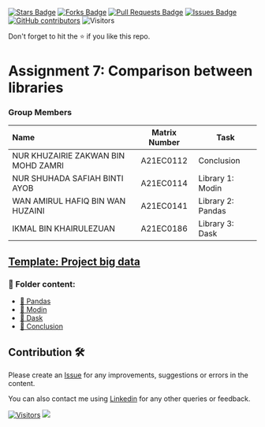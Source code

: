 <a href="https://github.com/drshahizan/Python-big-data/stargazers"><img src="https://img.shields.io/github/stars/drshahizan/Python-big-data" alt="Stars Badge"/></a>
<a href="https://github.com/drshahizan/Python-big-data/network/members"><img src="https://img.shields.io/github/forks/drshahizan/Python-big-data" alt="Forks Badge"/></a>
<a href="https://github.com/drshahizan/Python-big-data/pulls"><img src="https://img.shields.io/github/issues-pr/drshahizan/Python-big-data" alt="Pull Requests Badge"/></a>
<a href="https://github.com/drshahizan/Python-big-data/issues"><img src="https://img.shields.io/github/issues/drshahizan/Python-big-data" alt="Issues Badge"/></a>
<a href="https://github.com/drshahizan/Python-big-data/graphs/contributors"><img alt="GitHub contributors" src="https://img.shields.io/github/contributors/drshahizan/Python-big-data?color=2b9348"></a>
![Visitors](https://api.visitorbadge.io/api/visitors?path=https%3A%2F%2Fgithub.com%2Fdrshahizan%2FPython-big-data&labelColor=%23d9e3f0&countColor=%23697689&style=flat)

Don't forget to hit the :star: if you like this repo.

# Assignment 7: Comparison between libraries



### Group Members

| Name                                     | Matrix Number | Task |
| :---------------------------------------- | :-------------: | ------------- |
| NUR KHUZAIRIE ZAKWAN BIN MOHD ZAMRI | A21EC0112 |  Conclusion
| NUR SHUHADA SAFIAH BINTI AYOB | A21EC0114 | Library 1: Modin
| WAN AMIRUL HAFIQ BIN WAN HUZAINI | A21EC0141 | Library 2: Pandas
| IKMAL BIN KHAIRULEZUAN | A21EC0186 | Library 3: Dask 



## [Template: Project big data](compare_big_data.ipynb)
### 📂 Folder content:
* [📖 Pandas](https://github.com/drshahizan/Python-big-data/blob/main/assignment/ass7/hpdp/KHUCHIN/library_3.ipynb)
* [📖 Modin](https://github.com/drshahizan/Python-big-data/blob/main/assignment/ass7/hpdp/KHUCHIN/library_2.ipynb)
* [📖 Dask](https://github.com/drshahizan/Python-big-data/blob/main/assignment/ass7/hpdp/KHUCHIN/library_1.ipynb)
* [📖 Conclusion](https://github.com/drshahizan/Python-big-data/blob/main/assignment/ass7/hpdp/KHUCHIN/comparison.md)


## Contribution 🛠️
Please create an [Issue](https://github.com/drshahizan/Python_EDA/issues) for any improvements, suggestions or errors in the content.

You can also contact me using [Linkedin](https://www.linkedin.com/in/drshahizan/) for any other queries or feedback.

[![Visitors](https://api.visitorbadge.io/api/visitors?path=https%3A%2F%2Fgithub.com%2Fdrshahizan&labelColor=%23697689&countColor=%23555555&style=plastic)](https://visitorbadge.io/status?path=https%3A%2F%2Fgithub.com%2Fdrshahizan)
![](https://hit.yhype.me/github/profile?user_id=81284918)

